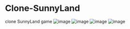 # Clone-SunnyLand
clone SunnyLand game
![image](https://user-images.githubusercontent.com/56119321/232949492-1171abe0-3afc-43a4-a7b8-cdb89a820bd5.png)
![image](https://user-images.githubusercontent.com/56119321/232949525-713ef7ec-5ecb-46b4-a348-df905766f34d.png)
![image](https://user-images.githubusercontent.com/56119321/232949546-fe0a17a7-ecf8-4f35-b610-16c51eac934f.png)
![image](https://user-images.githubusercontent.com/56119321/232949559-482b8a99-2a7f-455a-8641-b17f17264d0f.png)




